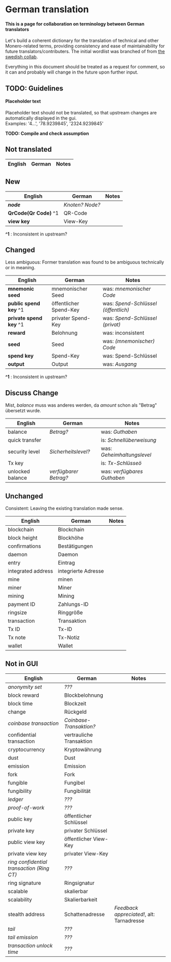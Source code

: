 # German translation

#### This is a page for collaboration on terminology between German translators

Let's build a coherent dictionary for the translation of technical and other Monero-related terms, providing consistency and ease of maintainability for future translators/contributers. The initial wordlist was branched of from [the swedish collab](https://taiga.getmonero.org/project/erciccione-monero-localization/wiki/swedish-terminology). 

Everything in this document should be treated as a request for comment, so it can and probably will change in the future upon further input.

## TODO: Guidelines
#### Placeholder text
Placeholder text should not be translated, so that upstream changes are automatically displayed in the gui.  
Examples: '4...',  '78.9239845', '2324.9239845'

**TODO: Compile and check assumption**

## Not translated
| English                                     | German                   | Notes                                     |
| ------------------------------------------- | ---                      | ---                                       |


## New

| English                                     | German                   | Notes                                     |
| ------------------------------------------- | ---                      | ---                                       |
| ***node***                                  | *Knoten? Node?*          |                                           |
| **QrCode(Qr Code)** ^1                      | QR-Code                  |                                           |
| **view key**                                | View-Key                 |                                           |

**^1** : Inconsistent in upstream?

## Changed

Less ambiguous: Former translation was found to be ambiguous technically or in meaning.  

| English                                     | German                   | Notes                                     |
| ------------------------------------------- | ---                      | ---                                       |
| **mnemonic seed**                           | mnemonischer Seed        | was: *mnemonischer Code*                  |
| **public spend key**  ^1                    | öffentlicher Spend-Key   | was: *Spend-Schlüssel (öffentlich)*       |
| **private spend key**  ^1                   | privater Spend-Key       | was: *Spend-Schlüssel (privat)*           |
| **reward**                                  | Belohnung                | was: inconsistent                         |
| **seed**                                    | Seed                     | was: *(mnemonischer) Code*                |
| **spend key**                               | Spend-Key                | was: Spend-Schlüssel                      |
| **output**                                  | Output                   | was: *Ausgang*                            |

**^1** : Inconsistent in upstream?  

## Discuss Change

Mist, *balance* muss was anderes werden, da *amount* schon als "Betrag" übersetzt wurde.

| English                                     | German                   | Notes                                     |
| ------------------------------------------- | ---                      | ---                                       |
| balance                                     | *Betrag?*                | was: *Guthaben*                           |
| quick transfer                              |                          | is: *Schnellüberweisung*                  |
| security level                              | *Sicherheitslevel?*      | was: *Geheimhaltungslevel*                |
| Tx key                                      |                          | is: *Tx-Schlüsseö*                        |
| unlocked balance                            | *verfügbarer Betrag?*    | was: *verfügbares Guthaben*               |

## Unchanged

Consistent: Leaving the existing translation made sense.  

| English                                     | German                   | Notes                                     |
| ------------------------------------------- | ---                      | ---                                       |
| blockchain                                  | Blockchain               |                                           |
| block height                                | Blockhöhe                |                                           |
| confirmations                               | Bestätigungen            |                                           |
| daemon                                      | Daemon                   |                                           |
| entry                                       | Eintrag                  |                                           |
| integrated address                          | integrierte Adresse      |                                           |
| mine                                        | minen                    |                                           |
| miner                                       | Miner                    |                                           |
| mining                                      | Mining                   |                                           |
| payment ID                                  | Zahlungs-ID              |                                           |
| ringsize                                    | Ringgröße                |                                           |
| transaction                                 | Transaktion              |                                           |
| Tx ID                                       | Tx-ID                    |                                           |
| Tx note                                     | Tx-Notiz                 |                                           |
| wallet                                      | Wallet                   |                                           |

## Not in GUI

| English                                     | German                   | Notes                                     |
| ------------------------------------------- | ---                      | ---                                       |
| *anonymity set*                             | *???*                    |                                           |
| block reward                                | Blockbelohnung           |                                           |
| block time                                  | Blockzeit                |                                           |
| change                                      | Rückgeld                 |                                           |
| *coinbase transaction*                      | *Coinbase-Transaktion?*  |                                           |
| confidential transaction                    | vertrauliche Transaktion |                                           |
| cryptocurrency                              | Kryptowährung            |                                           |
| dust                                        | Dust                     |                                           |
| emission                                    | Emission                 |                                           |
| fork                                        | Fork                     |                                           |
| fungible                                    | Fungibel                 |                                           |
| fungibility                                 | Fungibilität             |                                           |
| *ledger*                                    | *???*                    |                                           |
| *proof-of-work*                             | *???*                    |                                           |
| public key                                  | öffentlicher Schlüssel   |                                           |
| private key                                 | privater Schlüssel       |                                           |
| public view key                             | öffentlicher View-Key    |                                           |
| private view key                            | privater View-Key        |                                           |
| *ring confidential transaction (Ring CT)*   | *???*                    |                                           |
| ring signature                              | Ringsignatur             |                                           |
| scalable                                    | skalierbar               |                                           |
| scalability                                 | Skalierbarkeit           |                                           |
| stealth address                             | Schattenadresse          | _Feedback appreciated!_, alt: Tarnadresse |
| *tail*                                      | *???*                    |                                           |
| *tail emission*                             | *???*                    |                                           |
| *transaction unlock time*                   | *???*                    |                                           |